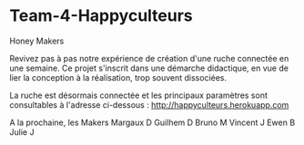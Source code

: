 # Team-4-Happyculteurs
Honey Makers

Revivez pas à pas notre expérience de création d'une ruche connectée en une semaine. Ce projet s'inscrit dans une démarche didactique, en vue de lier la conception à la réalisation, trop souvent dissociées. 

La ruche est désormais connectée et les principaux paramètres sont consultables à l'adresse ci-dessous :
http://happyculteurs.herokuapp.com

A la prochaine, les Makers
Margaux D
Guilhem D
Bruno M
Vincent J
Ewen B
Julie J 
